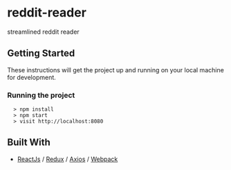 # reddit-reader
streamlined reddit reader

## Getting Started

These instructions will get the project up and running on your local machine for development.

### Running the project

```
  > npm install
  > npm start
  > visit http://localhost:8080
```

## Built With

* [ReactJs](https://reactjs.org/) / [Redux](http://redux.js.org/) / [Axios](https://www.npmjs.com/package/axios) / [Webpack](https://webpack.js.org/)


